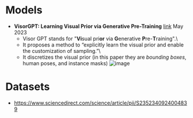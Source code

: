 # Models
- **VisorGPT: Learning Visual Prior via Generative Pre-Training** [link](https://arxiv.org/pdf/2305.13777) May 2023
  - Visor GPT stands for "**Vi**sual pri**or** via **G**enerative **P**re-**T**raining".\
  - It proposes a method to “explicitly learn the visual prior and enable the customization of sampling.”\
  - It discretizes the visual prior (in this paper they are _bounding boxes_, human poses, and instance masks) 
  ![image](https://github.com/qiaosun22/AwesomeText2Video/assets/136222260/cbcf4fbd-f36a-476b-a813-6eca77901ec2)

# Datasets
- https://www.sciencedirect.com/science/article/pii/S2352340924004839
